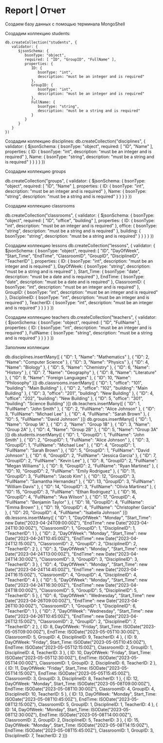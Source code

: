 # Report | Отчет

Создаем базу данных с помощью терминала MongoShell

Создадим коллекцию students: 
```Shell
db.createCollection("students", {
   validator: {
      $jsonSchema: {
         bsonType: "object",
         required: [ "ID", "GroupID", "FullName" ],
         properties: {
            ID: {
               bsonType: "int",
               description: "must be an integer and is required"
            },
            GroupID: {
               bsonType: "int",
               description: "must be an integer and is required"
            },
            FullName: {
               bsonType: "string",
               description: "must be a string and is required"
            }
         }
      }
   }
})
```

Создадим коллекцию disciplines:
db.createCollection("disciplines", {
   validator: {
      $jsonSchema: {
         bsonType: "object",
         required: [ "ID", "Name" ],
         properties: {
            ID: {
               bsonType: "int",
               description: "must be an integer and is required"
            },
            Name: {
               bsonType: "string",
               description: "must be a string and is required"
            }
         }
      }
   }
})

Создадим коллекцию groups

db.createCollection("groups", {
   validator: {
      $jsonSchema: {
         bsonType: "object",
         required: [ "ID", "Name" ],
         properties: {
            ID: {
               bsonType: "int",
               description: "must be an integer and is required"
            },
            Name: {
               bsonType: "string",
               description: "must be a string and is required"
            }
         }
      }
   }
})

Создадим коллекцию classrooms

db.createCollection("classrooms", {
   validator: {
      $jsonSchema: {
         bsonType: "object",
         required: [ "ID", "office", "building" ],
         properties: {
            ID: {
               bsonType: "int",
               description: "must be an integer and is required"
            },
            office: {
               bsonType: "string",
               description: "must be a string and is required"
            },
            building: {
               bsonType: "string",
               description: "must be a string and is required"
            }
         }
      }
   }
})

Создадим коллекцию lessons
db.createCollection("lessons", {
   validator: {
      $jsonSchema: {
         bsonType: "object",
         required: [ "ID", "DayOfWeek", "Start_Time", "EndTime", "ClassroomID", "GroupID", "DisciplineID", "TeacherID" ],
         properties: {
            ID: {
               bsonType: "int",
               description: "must be an integer and is required"
            },
            DayOfWeek: {
               bsonType: "string",
               description: "must be a string and is required"
            },
            Start_Time: {
               bsonType: "date",
               description: "must be a date and is required"
            },
            EndTime: {
               bsonType: "date",
               description: "must be a date and is required"
            },
            ClassroomID: {
               bsonType: "int",
               description: "must be an integer and is required"
            },
            GroupID: {
               bsonType: "int",
               description: "must be an integer and is required"
            },
            DisciplineID: {
               bsonType: "int",
               description: "must be an integer and is required"
            },
            TeacherID: {
               bsonType: "int",
               description: "must be an integer and is required"
            }
         }
      }
   }
})


Создадим коллекцию teachers
db.createCollection("teachers", {
   validator: {
      $jsonSchema: {
         bsonType: "object",
         required: [ "ID", "FullName" ],
         properties: {
            ID: {
               bsonType: "int",
               description: "must be an integer and is required"
            },
            FullName: {
               bsonType: "string",
               description: "must be a string and is required"
            }
         }
      }
   }
})

Заполним коллекции

db.disciplines.insertMany([   {      "ID": 1,      "Name": "Mathematics"   },   {      "ID": 2,      "Name": "Computer Science"   },   {      "ID": 3,      "Name": "Physics"   },   {      "ID": 4,      "Name": "Biology"   },   {      "ID": 5,      "Name": "Chemistry"   },   {      "ID": 6,      "Name": "History"   },   {      "ID": 7,      "Name": "Geography"   },   {      "ID": 8,      "Name": "Literature"   },   {      "ID": 9,      "Name": "Foreign Languages"   },   {      "ID": 10,      "Name": "Philosophy"   }])
db.classrooms.insertMany([   {      "ID": 1,      "office": "101",      "building": "Main Building"   },   {      "ID": 2,      "office": "102",      "building": "Main Building"   },   {      "ID": 3,      "office": "201",      "building": "New Building"   },   {      "ID": 4,      "office": "202",      "building": "New Building"   },   {      "ID": 5,      "office": "301",      "building": "Science Building"   }])
db.teachers.insertMany([   {      "ID": 1,      "FullName": "John Smith"   },   {      "ID": 2,      "FullName": "Alice Johnson"   },   {      "ID": 3,      "FullName": "Michael Lee"   },   {      "ID": 4,      "FullName": "Sarah Brown"   },   {      "ID": 5,      "FullName": "David Johnson"   }])
db.groups.insertMany([   {      "ID": 1,      "Name": "Group 1A"   },   {      "ID": 2,      "Name": "Group 1B"   },   {      "ID": 3,      "Name": "Group 2A"   },   {      "ID": 4,      "Name": "Group 2B"   },   {      "ID": 5,      "Name": "Group 3A"   }])
db.students.insertMany([   {      "ID": 1,      "GroupID": 1,      "FullName": "John Smith"   },   {      "ID": 2,      "GroupID": 1,      "FullName": "Alice Johnson"   },   {      "ID": 3,      "GroupID": 1,      "FullName": "Michael Lee"   },   {      "ID": 4,      "GroupID": 1,      "FullName": "Sarah Brown"   },   {      "ID": 5,      "GroupID": 1,      "FullName": "David Johnson"   },   {      "ID": 6,      "GroupID": 2,      "FullName": "Jessica Garcia"   },   {      "ID": 7,      "GroupID": 2,      "FullName": "Kevin Lee"   },   {      "ID": 8,      "GroupID": 2,      "FullName": "Megan Williams"   },   {      "ID": 9,      "GroupID": 2,      "FullName": "Ryan Martinez"   },   {      "ID": 10,      "GroupID": 2,      "FullName": "Emily Rodriguez"   },   {      "ID": 11,      "GroupID": 3,      "FullName": "Jacob Kim"   },   {      "ID": 12,      "GroupID": 3,      "FullName": "Samantha Hernandez"   },   {      "ID": 13,      "GroupID": 3,      "FullName": "William Davis"   },   {      "ID": 14,      "GroupID": 3,      "FullName": "Olivia Martinez"   },   {      "ID": 15,      "GroupID": 3,      "FullName": "Ethan Rodriguez"   },   {      "ID": 16,      "GroupID": 4,      "FullName": "Ava Wilson"   },   {      "ID": 17,      "GroupID": 4,      "FullName": "Benjamin Taylor"   },   {      "ID": 18,      "GroupID": 4,      "FullName": "Emma Brown"   },   {      "ID": 19,      "GroupID": 4,      "FullName": "Christopher Garcia"   },   {      "ID": 20,      "GroupID": 4,      "FullName": "Isabella Johnson"   }])
db.lessons.insertMany([
   {
      "ID": 1,
      "DayOfWeek": "Monday",
      "Start_Time": new Date("2023-04-24T09:00:00Z"),
      "EndTime": new Date("2023-04-24T10:30:00Z"),
      "ClassroomID": 1,
      "GroupID": 1,
      "DisciplineID": 1,
      "TeacherID": 1
   },
   {
      "ID": 2,
      "DayOfWeek": "Monday",
      "Start_Time": new Date("2023-04-24T10:45:00Z"),
      "EndTime": new Date("2023-04-24T12:15:00Z"),
      "ClassroomID": 2,
      "GroupID": 2,
      "DisciplineID": 2,
      "TeacherID": 2
   },
   {
      "ID": 3,
      "DayOfWeek": "Monday",
      "Start_Time": new Date("2023-04-24T13:00:00Z"),
      "EndTime": new Date("2023-04-24T14:30:00Z"),
      "ClassroomID": 3,
      "GroupID": 3,
      "DisciplineID": 3,
      "TeacherID": 3
   },
   {
      "ID": 4,
      "DayOfWeek": "Monday",
      "Start_Time": new Date("2023-04-24T14:45:00Z"),
      "EndTime": new Date("2023-04-24T16:15:00Z"),
      "ClassroomID": 4,
      "GroupID": 4,
      "DisciplineID": 4,
      "TeacherID": 4
   },
   {
      "ID": 5,
      "DayOfWeek": "Monday",
      "Start_Time": new Date("2023-04-24T16:30:00Z"),
      "EndTime": new Date("2023-04-24T18:00:00Z"),
      "ClassroomID": 5,
      "GroupID": 5,
      "DisciplineID": 5,
      "TeacherID": 5
   },
   {
      "ID": 6,
      "DayOfWeek": "Wednesday",
      "Start_Time": new Date("2023-04-26T09:00:00Z"),
      "EndTime": new Date("2023-04-26T10:30:00Z"),
      "ClassroomID": 1,
      "GroupID": 1,
      "DisciplineID": 6,
      "TeacherID": 1
   },
   {
      "ID": 7,
      "DayOfWeek": "Wednesday",
      "Start_Time": new Date("2023-04-26T10:45:00Z"),
      "EndTime": new Date("2023-04-26T12:15:00Z"),
      "ClassroomID": 2,
      "GroupID": 2,
      "DisciplineID": 7,
      "TeacherID": 2
   },
  {
    ID: 8,
    DayOfWeek: "Friday",
    Start_Time: ISODate("2023-05-05T09:00:00Z"),
    EndTime: ISODate("2023-05-05T10:30:00Z"),
    ClassroomID: 5,
    GroupID: 4,
    DisciplineID: 9,
    TeacherID: 4
  },
  {
    ID: 9,
    DayOfWeek: "Friday",
    Start_Time: ISODate("2023-05-05T10:45:00Z"),
    EndTime: ISODate("2023-05-05T12:15:00Z"),
    ClassroomID: 2,
    GroupID: 1,
    DisciplineID: 4,
    TeacherID: 3
  },
  {
    ID: 10,
    DayOfWeek: "Friday",
    Start_Time: ISODate("2023-05-05T12:30:00Z"),
    EndTime: ISODate("2023-05-05T14:00:00Z"),
    ClassroomID: 1,
    GroupID: 2,
    DisciplineID: 6,
    TeacherID: 2
  },
  {
    ID: 11,
    DayOfWeek: "Friday",
    Start_Time: ISODate("2023-05-05T14:15:00Z"),
    EndTime: ISODate("2023-05-05T15:45:00Z"),
    ClassroomID: 3,
    GroupID: 3,
    DisciplineID: 8,
    TeacherID: 1
  },
  {
    ID: 12,
    DayOfWeek: "Monday",
    Start_Time: ISODate("2023-05-08T09:00:00Z"),
    EndTime: ISODate("2023-05-08T10:30:00Z"),
    ClassroomID: 4,
    GroupID: 4,
    DisciplineID: 10,
    TeacherID: 5
  },
  {
    ID: 13,
    DayOfWeek: "Monday",
    Start_Time: ISODate("2023-05-08T10:45:00Z"),
    EndTime: ISODate("2023-05-08T12:15:00Z"),
    ClassroomID: 5,
    GroupID: 1,
    DisciplineID: 1,
    TeacherID: 4
  },
  {
    ID: 14,
    DayOfWeek: "Monday",
    Start_Time: ISODate("2023-05-08T12:30:00Z"),
    EndTime: ISODate("2023-05-08T14:00:00Z"),
    ClassroomID: 2,
    GroupID: 2,
    DisciplineID: 5,
    TeacherID: 3
  },
  {
    ID: 15,
    DayOfWeek: "Monday",
    Start_Time: ISODate("2023-05-08T14:15:00Z"),
    EndTime: ISODate("2023-05-08T15:45:00Z"),
    ClassroomID: 1,
    GroupID: 3,
    DisciplineID: 7,
    TeacherID: 2
  }])
